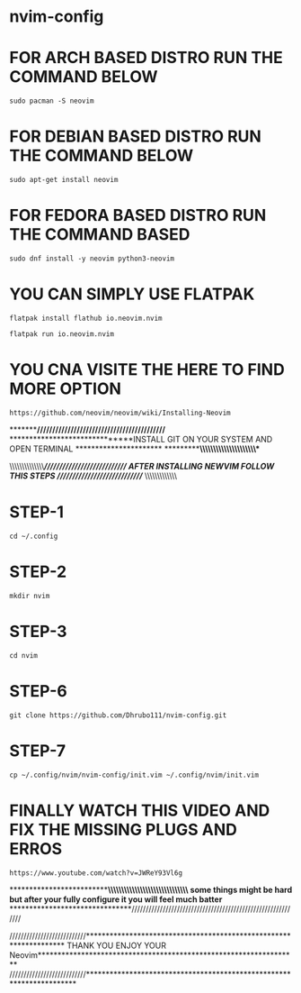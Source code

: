 # nvim-config

# FOR ARCH BASED DISTRO RUN THE COMMAND BELOW

```
sudo pacman -S neovim
```
# FOR DEBIAN BASED DISTRO RUN THE COMMAND BELOW  

```
sudo apt-get install neovim
```
# FOR FEDORA BASED DISTRO RUN THE COMMAND BASED
```
sudo dnf install -y neovim python3-neovim
```
# YOU CAN SIMPLY USE FLATPAK
```
flatpak install flathub io.neovim.nvim
```
```
flatpak run io.neovim.nvim 
```
# YOU CNA VISITE THE HERE TO FIND MORE OPTION 

```
https://github.com/neovim/neovim/wiki/Installing-Neovim
```
*******************************//////////////////////////////////////////************************
******************************INSTALL GIT ON YOUR SYSTEM AND OPEN TERMINAL **********************
*******************************\\\\\\\\\\\\\\\\\\\\\\\\\\\\\\\\\\\\\\\\\\\***********************


\\\\\\\\\\\\\\\\\\\\\\\\\\\\*****************************************///////////////////////////
****************************AFTER INSTALLING NEWVIM FOLLOW THIS STEPS***************************
////////////////////////////****************************************** \\\\\\\\\\\\\\\\\\\\\\\\\\



# STEP-1
```
cd ~/.config
```
# STEP-2
```
mkdir nvim
```
# STEP-3
```
cd nvim
```
# STEP-6
```
git clone https://github.com/Dhrubo111/nvim-config.git
```
# STEP-7
```
cp ~/.config/nvim/nvim-config/init.vim ~/.config/nvim/init.vim
```
# FINALLY WATCH THIS VIDEO AND FIX THE MISSING PLUGS AND ERROS 
```
https://www.youtube.com/watch?v=JWReY93Vl6g
```


*******************************\\\\\\\\\\\\\\\\\\\\\\\\\\\\\\\\\\\\\\\\\\\\\\\\\\\\\\\\\\\\
some things might be hard but after your fully configure it you will feel much batter******
*******************************////////////////////////////////////////////////////////////


///////////////////////////******************************************************************
THANK YOU ENJOY YOUR Neovim******************************************************************
///////////////////////////*********************************************************************
